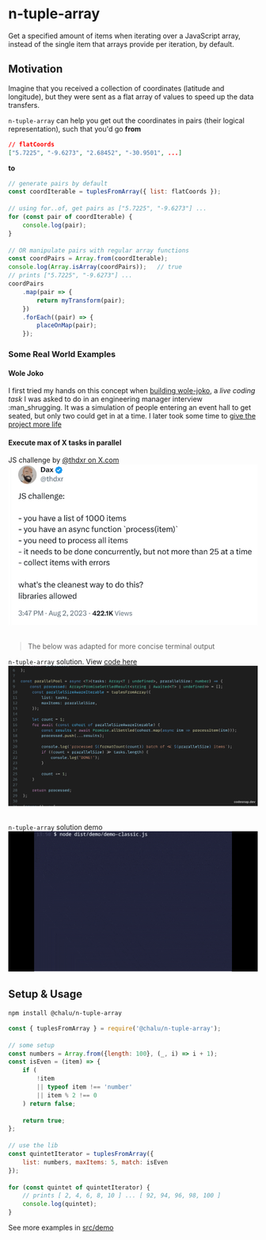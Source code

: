 # n-tuple-array

Get a specified amount of items when iterating over a JavaScript array, instead of the single item that arrays provide per iteration, by default.


## Motivation

Imagine that you received a collection of coordinates (latitude and longitude), but they were sent 
as a flat array of values to speed up the data transfers.

`n-tuple-array` can help you get out the coordinates in pairs (their logical representation), such that you'd go **from** 
```json
// flatCoords
["5.7225", "-9.6273", "2.68452", "-30.9501", ...]
```

**to**
```javascript
// generate pairs by default
const coordIterable = tuplesFromArray({ list: flatCoords });

// using for..of, get pairs as ["5.7225", "-9.6273"] ...
for (const pair of coordIterable) {
    console.log(pair);
}

// OR manipulate pairs with regular array functions
const coordPairs = Array.from(coordIterable);
console.log(Array.isArray(coordPairs));   // true
// prints ["5.7225", "-9.6273"] ...
coordPairs
    .map(pair => {
        return myTransform(pair);
    })
	.forEach((pair) => {
        placeOnMap(pair);
    });
```

### Some Real World Examples

#### Wole Joko

I first tried my hands on this concept when [building wole-joko](https://github.com/chalu/wole-joko/blob/dev/src/js/utils.js#L57-L92), a _live coding task_ I was asked to do in an engineering manager interview :man_shrugging. It was a simulation of people entering an event hall to get seated, but only two could get in at a time. I later took some time to [give the project more life](https://wole-joko.netlify.app/)

#### Execute max of X tasks in parallel

JS challenge by [@thdxr on X.com](https://twitter.com/thdxr) <br>
![](./assets/the-dax-js-challenge.png "JS challenge by @thdxr")
<br> <br>

> The below was adapted for more concise terminal output

`n-tuple-array` solution. View [code here](https://github.com/chalu/n-tuple-array/blob/main/src/demo/demo-classic.ts#L6-L40)  <br>
![](./assets/demo-classic.png "n-tuple-array solution")
<br> <br>

`n-tuple-array` solution demo <br>
![](./assets/ntuple-array-demo-optimized.gif "n-tuple-array solution demo")

 

## Setup & Usage

```bash
npm install @chalu/n-tuple-array
```

```javascript
const { tuplesFromArray } = require('@chalu/n-tuple-array');

// some setup
const numbers = Array.from({length: 100}, (_, i) => i + 1);
const isEven = (item) => {
    if (
        !item
        || typeof item !== 'number'
        || item % 2 !== 0
    ) return false;

    return true;
};

// use the lib
const quintetIterator = tuplesFromArray({
    list: numbers, maxItems: 5, match: isEven
});

for (const quintet of quintetIterator) {
    // prints [ 2, 4, 6, 8, 10 ] ... [ 92, 94, 96, 98, 100 ]
	console.log(quintet);
}
```

See more examples in [src/demo](./src/demo/) 

